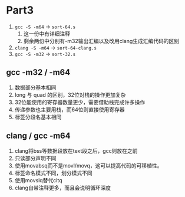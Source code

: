# Part3
1. ```gcc -S -m64```  -> ```sort-64.s```
   1. 这一份中有详细注释
   2. 剩余两份中分别有-m32输出汇编以及改用clang生成汇编代码的区别
2. ```clang -S -m64```  -> ```sort-64-clang.s```
3. ```gcc -S -m32```  -> ```sort-32.s```


## gcc -m32 / -m64
1. 数据部分基本相同
2. long 与 quad 的区别，32位对栈的操作更加复杂
3. 32位能使用的寄存器数量更少，需要借助栈完成许多操作
4. 传递参数也主要用栈，而64位则直接使用寄存器
5. 标签分段名基本相同

## clang / gcc -m64
1. clang将bss等数据段放在text段之后，gcc则放在之前
2. 只读部分声明不同
3. 使用movabsq而不是movl/movq，这可以提高代码的可移植性。
4. 标签命名模式不同，划分模式不同
5. 使用movslq替代cltq
6. clang自带注释更多，而且会说明循环深度
